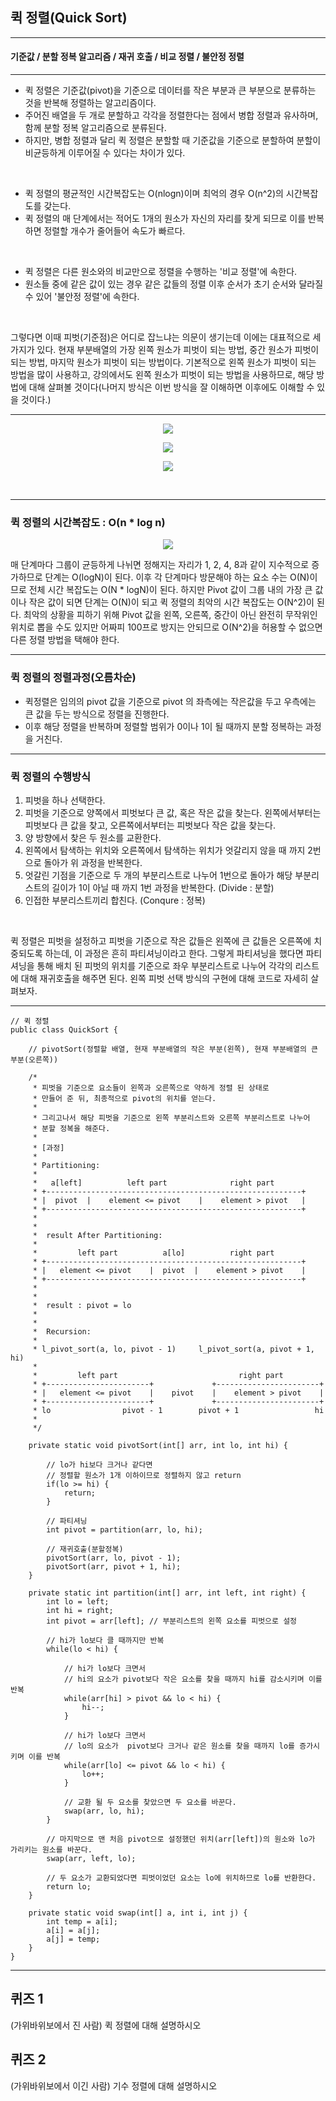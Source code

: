 
## 퀵 정렬(Quick Sort)
---
#### 기준값 / 분할 정복 알고리즘 / 재귀 호출 / 비교 정렬 / 불안정 정렬
---

- 퀵 정렬은 기준값(pivot)을 기준으로 데이터를 작은 부분과 큰 부분으로 분류하는 것을 반복해 정렬하는 알고리즘이다.
- 주어진 배열을 두 개로 분할하고 각각을 정렬한다는 점에서 병합 정렬과 유사하며, 함께 분할 정복 알고리즘으로 분류된다.
- 하지만, 병합 정렬과 달리 퀵 정렬은 분할할 때 기준값을 기준으로 분할하여 분할이 비균등하게 이루어질 수 있다는 차이가 있다.
<br />

- 퀵 정렬의 평균적인 시간복잡도는 O(nlogn)이며 최억의 경우 O(n^2)의 시간복잡도를 갖는다.
- 퀵 정렬의 매 단계에서는 적어도 1개의 원소가 자신의 자리를 찾게 되므로 이를 반복하면 정렬할 개수가 줄어들어 속도가 빠르다.
<br />

- 퀵 정렬은 다른 원소와의 비교만으로 정렬을 수행하는 '비교 정렬'에 속한다.
- 원소들 중에 같은 값이 있는 경우 같은 값들의 정렬 이후 순서가 초기 순서와 달라질 수 있어 '불안정 정렬'에 속한다.
<br /> 

그렇다면 이때 피벗(기준점)은 어디로 잡느냐는 의문이 생기는데 이에는 대표적으로 세 가지가 있다.
현재 부분배열의 가장 왼쪽 원소가 피벗이 되는 방법, 중간 원소가 피벗이 되는 방법, 마지막 원소가 피벗이 되는 방법이다.
기본적으로 왼쪽 원소가 피벗이 되는 방법을 많이 사용하고, 강의에서도 왼쪽 원소가 피벗이 되는 방법을 사용하므로, 
해당 방법에 대해 살펴볼 것이다(나머지 방식은 이번 방식을 잘 이해하면 이후에도 이해할 수 있을 것이다.)


---
<p align="center"><img src="https://img1.daumcdn.net/thumb/R1280x0/?scode=mtistory2&fname=https%3A%2F%2Fblog.kakaocdn.net%2Fdn%2Fchw02p%2Fbtq5beAEWDZ%2FtNBgPWfHLr4X4WQigxK4KK%2Fimg.png"></p>
<p align="center"><img src="https://blog.kakaocdn.net/dn/zLHMQ/btq4Y6CJyJa/M0kMrxkquMHf7hyGk4fm50/img.png"></p>
<p align="center"><img src="https://img1.daumcdn.net/thumb/R1280x0/?scode=mtistory2&fname=https%3A%2F%2Fblog.kakaocdn.net%2Fdn%2FxfaJZ%2Fbtq4YkuCRS5%2F370EyT409RKehnkHMkOoEk%2Fimg.png)https://img1.daumcdn.net/thumb/R1280x0/?scode=mtistory2&fname=https%3A%2F%2Fblog.kakaocdn.net%2Fdn%2FxfaJZ%2Fbtq4YkuCRS5%2F370EyT409RKehnkHMkOoEk%2Fimg.png"></p>
<br/>

---
### 퀵 정렬의 시간복잡도 : O(n * log n)
<p align="center"><img src="https://img1.daumcdn.net/thumb/R1280x0/?scode=mtistory2&fname=https%3A%2F%2Fblog.kakaocdn.net%2Fdn%2FcOSH3f%2FbtracOvTQl1%2FvBRPQPPMNI1Psj2uOk2Gmk%2Fimg.png"></p>
매 단계마다 그룹이 균등하게 나뉘면 정해지는 자리가 1, 2, 4, 8과 같이 지수적으로 증가하므로 단계는 O(logN)이 된다. 
이후 각 단계마다 방문해야 하는 요소 수는 O(N)이므로 전체 시간 복잡도는 O(N * logN)이 된다.
하지만 Pivot 값이 그룹 내의 가장 큰 값이나 작은 값이 되면 단계는 O(N)이 되고 퀵 정렬의 최악의 시간 복잡도는 O(N^2)이 된다.
최악의 상황을 피하기 위해 Pivot 값을 왼쪽, 오른쪽, 중간이 아닌 완전히 무작위인 위치로 뽑을 수도 있지만 
어짜피 100프로 방지는 안되므로 O(N^2)을 허용할 수 없으면 다른 정렬 방법을 택해야 한다.
<br />

---
### 퀵 정렬의 정렬과정(오름차순)
- 퀵정렬은 임의의 pivot 값을 기준으로 pivot 의 좌측에는 작은값을 두고 우측에는 큰 값을 두는 방식으로 정렬을 진행한다.
- 이후 해당 정렬을 반복하며 정렬할 범위가 0이나 1이 될 때까지 분할 정복하는 과정을 거친다.
---

### 퀵 정렬의 수행방식
1. 피벗을 하나 선택한다. <br/>
2. 피벗을 기준으로 양쪽에서 피벗보다 큰 값, 혹은 작은 값을 찾는다. 왼쪽에서부터는 피벗보다 큰 값을 찾고, 오른쪽에서부터는 피벗보다 작은 값을 찾는다.<br/>
3. 양 방향에서 찾은 두 원소를 교환한다.<br/>
4. 왼쪽에서 탐색하는 위치와 오른쪽에서 탐색하는 위치가 엇갈리지 않을 때 까지 2번으로 돌아가 위 과정을 반복한다.<br/>
5. 엇갈린 기점을 기준으로 두 개의 부분리스트로 나누어 1번으로 돌아가 해당 부분리스트의 길이가 1이 아닐 때 까지 1번 과정을 반복한다. (Divide : 분할)<br/>
6. 인접한 부분리스트끼리 합친다. (Conqure : 정복)<br/>
<br/>

퀵 정렬은 피벗을 설정하고 피벗을 기준으로 작은 값들은 왼쪽에 큰 값들은 오른쪽에 치중되도록 하는데, 이 과정은 흔히 파티셔닝이라고 한다. 
그렇게 파티셔닝을 했다면 파티셔닝을 통해 배치 된 피벗의 위치를 기준으로 좌우 부분리스트로 나누어 각각의 리스트에 대해 재귀호출을 해주면 된다.
왼쪽 피벗 선택 방식의 구현에 대해 코드로 자세히 살펴보자.

---
```
// 퀵 정렬
public class QuickSort {
	
	// pivotSort(정렬할 배열, 현재 부분배열의 작은 부분(왼쪽), 현재 부분배열의 큰 부분(오른쪽))
	
	/*
	 * 피벗을 기준으로 요소들이 왼쪽과 오른쪽으로 약하게 정렬 된 상태로
	 * 만들어 준 뒤, 최종적으로 pivot의 위치를 얻는다.
	 * 
	 * 그리고나서 해당 피벗을 기준으로 왼쪽 부분리스트와 오른쪽 부분리스트로 나누어
	 * 분할 정복을 해준다.
	 * 
	 * [과정]
	 * 
	 * Partitioning:
	 *
	 *   a[left]          left part              right part
	 * +---------------------------------------------------------+
	 * |  pivot  |    element <= pivot    |    element > pivot   |
	 * +---------------------------------------------------------+
	 *    
	 *    
	 *  result After Partitioning:
	 *  
	 *         left part          a[lo]          right part
	 * +---------------------------------------------------------+
	 * |   element <= pivot    |  pivot  |    element > pivot    |
	 * +---------------------------------------------------------+
	 *       
	 *       
	 *  result : pivot = lo     
	 *       
	 *
	 *  Recursion:
	 *  
	 * l_pivot_sort(a, lo, pivot - 1)     l_pivot_sort(a, pivot + 1, hi)
	 *  
	 *         left part                           right part
	 * +-----------------------+             +-----------------------+
	 * |   element <= pivot    |    pivot    |    element > pivot    |
	 * +-----------------------+             +-----------------------+
	 * lo                pivot - 1        pivot + 1                 hi
	 * 
	 */
	
	private static void pivotSort(int[] arr, int lo, int hi) {
		
		// lo가 hi보다 크거나 같다면 
		// 정렬할 원소가 1개 이하이므로 정렬하지 않고 return
		if(lo >= hi) {
			return;
		}
		
		// 파티셔닝
		int pivot = partition(arr, lo, hi);	
		
		// 재귀호출(분할정복)
		pivotSort(arr, lo, pivot - 1);
		pivotSort(arr, pivot + 1, hi);
	}
	
	private static int partition(int[] arr, int left, int right) {
		int lo = left;
		int hi = right;
		int pivot = arr[left]; // 부분리스트의 왼쪽 요소를 피벗으로 설정
		
		// hi가 lo보다 클 때까지만 반복
		while(lo < hi) {
			
			// hi가 lo보다 크면서 
			// hi의 요소가 pivot보다 작은 요소를 찾을 때까지 hi를 감소시키며 이를 반복
			while(arr[hi] > pivot && lo < hi) {
				hi--;
			}

			// hi가 lo보다 크면서 
			// lo의 요소가  pivot보다 크거나 같은 원소를 찾을 때까지 lo를 증가시키며 이를 반복
			while(arr[lo] <= pivot && lo < hi) {
				lo++;
			}
			
			// 교환 될 두 요소를 찾았으면 두 요소를 바꾼다.
			swap(arr, lo, hi);
		}
		
		// 마지막으로 맨 처음 pivot으로 설정했던 위치(arr[left])의 원소와 lo가 가리키는 원소를 바꾼다. 
		swap(arr, left, lo);
		
		// 두 요소가 교환되었다면 피벗이었던 요소는 lo에 위치하므로 lo를 반환한다.
		return lo;
	}
	
	private static void swap(int[] a, int i, int j) {
		int temp = a[i];
		a[i] = a[j];
		a[j] = temp;
	}
}
```
---

## 퀴즈 1
(가위바위보에서 진 사람) 퀵 정렬에 대해 설명하시오

## 퀴즈 2
(가위바위보에서 이긴 사람) 기수 정렬에 대해 설명하시오
